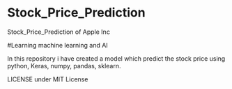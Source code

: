 # Stock_Price_Prediction
Stock_Price_Prediction of Apple Inc

#Learning machine learning and AI

In this repository i have created a model which predict the stock price using python, Keras, numpy, pandas, sklearn.



LICENSE under MIT License
